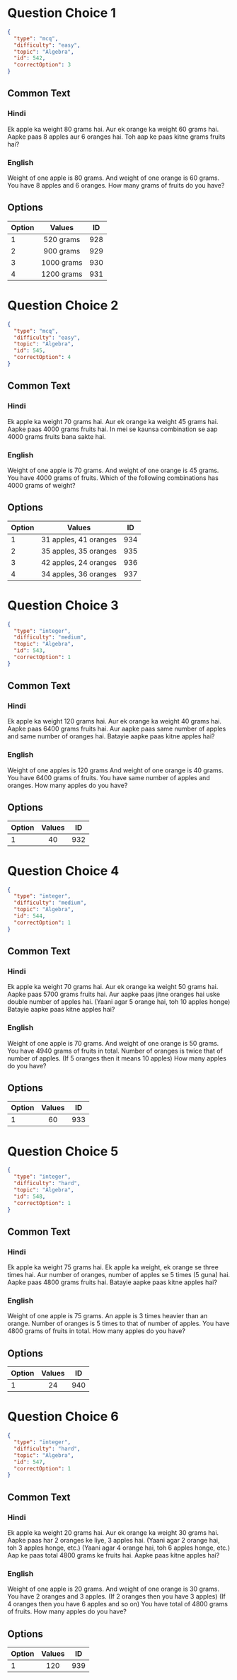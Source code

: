 
# Question Choice 1
```json
{
  "type": "mcq",
  "difficulty": "easy",
  "topic": "Algebra",
  "id": 542,
  "correctOption": 3
}
```

## Common Text

### Hindi
Ek apple ka weight 80 grams hai. Aur ek orange ka weight 60 grams hai. Aapke paas 8 apples aur 6 oranges hai. Toh aap ke paas kitne grams fruits hai?


### English
Weight of one apple is 80 grams. And weight of one orange is 60 grams. You have 8 apples and 6 oranges. How many grams of fruits do you have?


## Options
| Option | Values | ID |
|:---|:---:|:---:|
| 1 | 520 grams | 928 |
| 2 | 900 grams | 929 |
| 3 | 1000 grams | 930 |
| 4 | 1200 grams | 931 |

# Question Choice 2
```json
{
  "type": "mcq",
  "difficulty": "easy",
  "topic": "Algebra",
  "id": 545,
  "correctOption": 4
}
```

## Common Text

### Hindi
Ek apple ka weight 70 grams hai. Aur ek orange ka weight 45 grams hai. Aapke paas 4000 grams fruits hai. In mei se kaunsa combination se aap 4000 grams fruits bana sakte hai.


### English
Weight of one apple is 70 grams. And weight of one orange is 45 grams. You have 4000 grams of fruits. Which of the following combinations has 4000 grams of weight?


## Options
| Option | Values | ID |
|:---|:---:|:---:|
| 1 | 31 apples, 41 oranges | 934 |
| 2 | 35 apples, 35 oranges | 935 |
| 3 | 42 apples, 24 oranges | 936 |
| 4 | 34 apples, 36 oranges | 937 |

# Question Choice 3
```json
{
  "type": "integer",
  "difficulty": "medium",
  "topic": "Algebra",
  "id": 543,
  "correctOption": 1
}
```

## Common Text

### Hindi
Ek apple ka weight 120 grams hai. Aur ek orange ka weight 40 grams hai. Aapke paas 6400 grams fruits hai. Aur aapke paas same number of apples and same number of oranges hai. Batayie aapke paas kitne apples hai?


### English
Weight of one apples is 120 grams And weight of one orange is 40 grams. You have 6400 grams of fruits. You have same number of apples and oranges. How many apples do you have?


## Options
| Option | Values | ID |
|:---|:---:|:---:|
| 1 | 40 | 932 |

# Question Choice 4
```json
{
  "type": "integer",
  "difficulty": "medium",
  "topic": "Algebra",
  "id": 544,
  "correctOption": 1
}
```

## Common Text

### Hindi
Ek apple ka weight 70 grams hai. Aur ek orange ka weight 50 grams hai. Aapke paas 5700 grams fruits hai. Aur aapke paas jitne oranges hai uske double number of apples hai. (Yaani agar 5 orange hai, toh 10 apples honge) Batayie aapke paas kitne apples hai?


### English
Weight of one apple is 70 grams. And weight of one orange is 50 grams. You have 4940 grams of fruits in total. Number of oranges is twice that of number of apples. (If 5 oranges then it means 10 apples) How many apples do you have?


## Options
| Option | Values | ID |
|:---|:---:|:---:|
| 1 | 60 | 933 |

# Question Choice 5
```json
{
  "type": "integer",
  "difficulty": "hard",
  "topic": "Algebra",
  "id": 548,
  "correctOption": 1
}
```

## Common Text

### Hindi
Ek apple ka weight 75 grams hai. Ek apple ka weight, ek orange se three times hai. Aur number of oranges, number of apples se 5 times (5 guna) hai. Aapke paas 4800 grams fruits hai. Batayie aapke paas kitne apples hai?


### English
Weight of one apple is 75 grams. An apple is 3 times heavier than an orange. Number of oranges is 5 times to that of number of apples. You have 4800 grams of fruits in total. How many apples do you have?


## Options
| Option | Values | ID |
|:---|:---:|:---:|
| 1 | 24 | 940 |

# Question Choice 6
```json
{
  "type": "integer",
  "difficulty": "hard",
  "topic": "Algebra",
  "id": 547,
  "correctOption": 1
}
```

## Common Text

### Hindi
Ek apple ka weight 20 grams hai. Aur ek orange ka weight 30 grams hai. Aapke paas har 2 oranges ke liye, 3 apples hai. (Yaani agar 2 orange hai, toh 3 apples honge, etc.) (Yaani agar 4 orange hai, toh 6 apples honge, etc.) Aap ke paas total 4800 grams ke fruits hai. Aapke paas kitne apples hai?


### English
Weight of one apple is 20 grams. And weight of one orange is 30 grams. You have 2 oranges and 3 apples. (If 2 oranges then you have 3 apples) (If 4 oranges then you have 6 apples and so on) You have total of 4800 grams of fruits. How many apples do you have?


## Options
| Option | Values | ID |
|:---|:---:|:---:|
| 1 | 120 | 939 |
